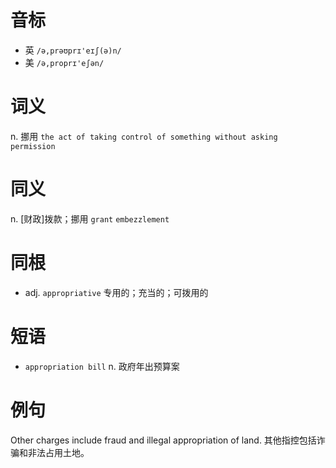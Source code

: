 # 音标

- 英 `/ə,prəʊprɪ'eɪʃ(ə)n/`
- 美 `/ə,proprɪ'eʃən/`

# 词义

n. 挪用
`the act of taking control of something without asking permission`

# 同义

n. [财政]拨款；挪用
`grant` `embezzlement`

# 同根

- adj. `appropriative` 专用的；充当的；可拨用的

# 短语

- `appropriation bill` n. 政府年出预算案

# 例句

Other charges include fraud and illegal appropriation of land.
其他指控包括诈骗和非法占用土地。


